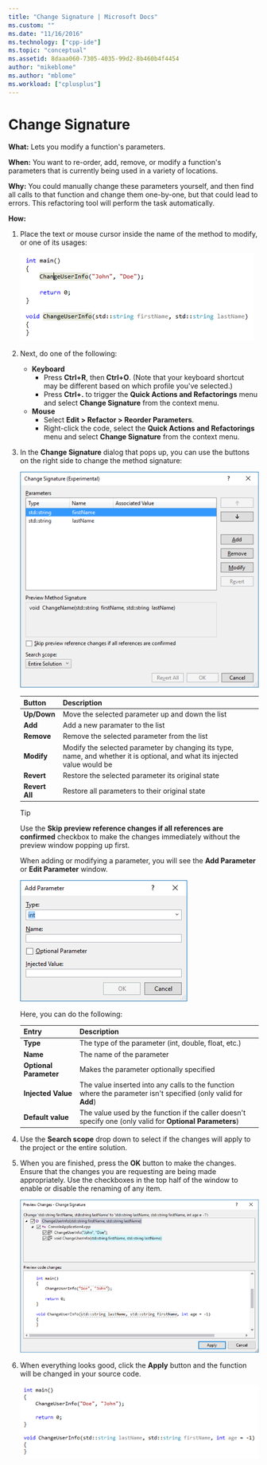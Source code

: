```yaml
---
title: "Change Signature | Microsoft Docs"
ms.custom: ""
ms.date: "11/16/2016"
ms.technology: ["cpp-ide"]
ms.topic: "conceptual"
ms.assetid: 8daaa060-7305-4035-99d2-8b460b4f4454
author: "mikeblome"
ms.author: "mblome"
ms.workload: ["cplusplus"]
---
```


# Change Signature
**What:** Lets you modify a function's parameters.

**When:** You want to re-order, add, remove, or modify a function's parameters that is currently being used in a variety of locations.

**Why:** You could manually change these parameters yourself, and then find all calls to that function and change them one-by-one, but that could lead to errors.  This refactoring tool will perform the task automatically.

**How:**

1. Place the text or mouse cursor inside the name of the method to modify, or one of its usages:

   ![Highlighted code](images/changesignature_highlight.png)

1. Next, do one of the following:
   * **Keyboard**
     * Press **Ctrl+R**, then **Ctrl+O**.  (Note that your keyboard shortcut may be different based on which profile you've selected.)
     * Press **Ctrl+.** to trigger the **Quick Actions and Refactorings** menu and select **Change Signature** from the context menu.
   * **Mouse**
     * Select **Edit > Refactor > Reorder Parameters**.
     * Right-click the code, select the **Quick Actions and Refactorings** menu and select **Change Signature** from the context menu.

1. In the **Change Signature** dialog that pops up, you can use the buttons on the right side to change the method signature:

   ![Change Signature dialog](images/changesignature_dialog.png)

   | Button | Description
   | ------ | ---
   | **Up/Down**    | Move the selected parameter up and down the list
   | **Add**        | Add a new paramater to the list
   | **Remove**     | Remove the selected parameter from the list
   | **Modify**     | Modify the selected parameter by changing its type, name, and whether it is optional, and what its injected value would be
   | **Revert**     | Restore the selected parameter its original state
   | **Revert All** | Restore all parameters to their original state

   > [!TIP]
   > Use the **Skip preview reference changes if all references are confirmed** checkbox to make the changes immediately without the preview window popping up first.

   When adding or modifying a parameter, you will see the **Add Parameter** or **Edit Parameter** window.

   ![Add/Modify parameter](images/changesignature_addmodify.png)

   Here, you can do the following:

   | Entry | Description
   | ----- | ---
   | **Type**               | The type of the parameter (int, double, float, etc.)
   | **Name**               | The name of the parameter
   | **Optional Parameter** | Makes the parameter optionally specified
   | **Injected Value**     | The value inserted into any calls to the function where the parameter isn't specified (only valid for **Add**)
   | **Default value**      | The value used by the function if the caller doesn't specify one (only valid for **Optional Parameters**)

1. Use the **Search scope** drop down to select if the changes will apply to the project or the entire solution.

1. When you are finished, press the **OK** button to make the changes.  Ensure that the changes you are requesting are being made appropriately.  Use the checkboxes in the top half of the window to enable or disable the renaming of any item.

   ![Change Signature preview](images/changesignature_preview.png)

1. When everything looks good, click the **Apply** button and the function will be changed in your source code.

   ![Change Signature result](images/changesignature_result.png)